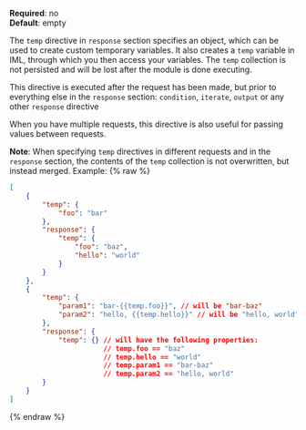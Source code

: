 **Required**: no  
**Default**: empty

The `temp` directive in `response` section specifies an object, which
can be used to create custom temporary variables. It also creates a
`temp` variable in IML, through which you then access your variables.
The `temp` collection is not persisted and will be lost after the module
is done executing.

This directive is executed after the request has been made, but prior to
everything else in the `response` section: `condition`, `iterate`,
`output` or any other `response` directive

When you have multiple requests, this directive is also useful for
passing values between requests.

**Note**: When specifying `temp` directives in different requests and in
the `response` section, the contents of the `temp` collection is not
overwritten, but instead merged. Example:
{% raw %}
```json
[
    {
        "temp": {
            "foo": "bar"
        },
        "response": {
            "temp": {
                "foo": "baz",
                "hello": "world"
            }
        }
    },
    {
        "temp": {
            "param1": "bar-{{temp.foo}}", // will be "bar-baz"
            "param2": "hello, {{temp.hello}}" // will be "hello, world"
        },
        "response": {
            "temp": {} // will have the following properties:
                       // temp.foo == "baz"
                       // temp.hello == "world"
                       // temp.param1 == "bar-baz"
                       // temp.param2 == "hello, world"
        }
    }
]
```
{% endraw %}